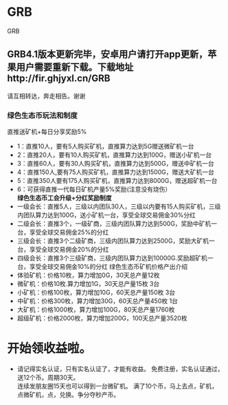 # GRB
GRB
## GRB4.1版本更新完毕，安卓用户请打开app更新，苹果用户需要重新下载。下载地址http://fir.ghjyxl.cn/GRB
请互相转达，奔走相告。谢谢
### 绿色生态币玩法和制度
直推送矿机+每日分享奖励5%
* 1：直推10人，要有5人购买矿机，直推算力达到5G赠送微矿机一台
* 2：直推20人，要有10人购买矿机，直推算力达到100G，赠送小矿机一台
* 3：直推60人，要有30人购买矿机，直推算力达到500G，赠送中矿机一台
* 4：直推150人,要有75人购买矿机，直推算力达到1500G，赠送大矿机一台
* 5：直推350人要有175人购买矿机，直推算力达到8000G，赠送超矿机一台
* 6：可获得直推一代每日矿机产量5%奖励(注意没有烧伤）<br/>
**绿色生态币工会升级+分红奖励制度**
* 一级会长：直推5人，三级以内团队30人，三级以内要有15人购买矿机，三级内团队算力达到100G，送小矿机一台，享受全球交易佣金30%分红
* 二级会长：直推3个，一级矿商，三级内团队算力达到500G，奖励中矿机一台，享受全球交易佣金25%的分红
* 三级会长：直推3个二级矿商，三级内团队算力达到2500G，奖励大矿机一台，享受全球交易佣金20%的分红
* 四级会长：直推3个三级矿商，三级内团队算力达到10000G.奖励超矿机一台，享受全球交易佣金10%的分红
绿色生态币矿机价格产出介绍
* 体验矿机：价格10枚，算力增加0G，30天总产量12枚
* 微矿机：价格10枚.算力增加1G，30天总产量15枚  3台
* 小矿机：价格100枚，算力增加10G，60天总产量150枚  3台
* 中矿机：价格300枚，算力增加30G，60天总产量450枚  1台
* 大矿机：价格1000枚，算力增加100G，80天总产量1760枚
* 超级矿机：价格2000枚，算力增加200G，100天总产量3520枚
# 开始领收益啦。
* 请记得实名认证，只有实名认证了，才能有收益。
免费注册，实名认证通过，送12个币。周期30天。  
连续发朋友圈15天也可以得到一台微矿机。
满了10个币，马上去点，矿机，点微矿机，点，兑换。争分夺秒产币。
